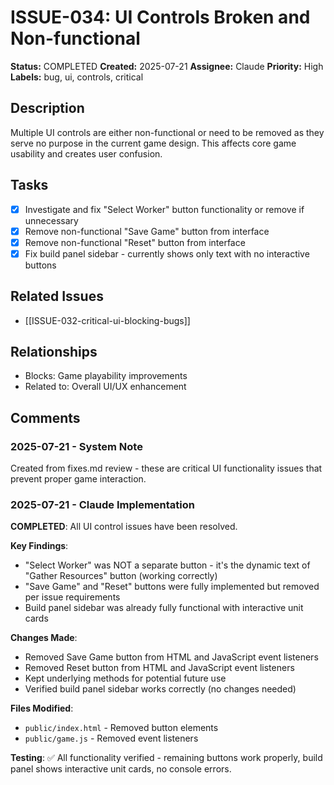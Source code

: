 # ISSUE-034: UI Controls Broken and Non-functional

**Status:** COMPLETED
**Created:** 2025-07-21
**Assignee:** Claude
**Priority:** High
**Labels:** bug, ui, controls, critical

## Description

Multiple UI controls are either non-functional or need to be removed as they serve no purpose in the current game design. This affects core game usability and creates user confusion.

## Tasks

- [x] Investigate and fix "Select Worker" button functionality or remove if unnecessary
- [x] Remove non-functional "Save Game" button from interface
- [x] Remove non-functional "Reset" button from interface
- [x] Fix build panel sidebar - currently shows only text with no interactive buttons

## Related Issues

- [[ISSUE-032-critical-ui-blocking-bugs]]

## Relationships

- Blocks: Game playability improvements
- Related to: Overall UI/UX enhancement

## Comments

### 2025-07-21 - System Note

Created from fixes.md review - these are critical UI functionality issues that prevent proper game interaction.

### 2025-07-21 - Claude Implementation

**COMPLETED**: All UI control issues have been resolved.

**Key Findings**:
- "Select Worker" was NOT a separate button - it's the dynamic text of "Gather Resources" button (working correctly)
- "Save Game" and "Reset" buttons were fully implemented but removed per issue requirements
- Build panel sidebar was already fully functional with interactive unit cards

**Changes Made**:
- Removed Save Game button from HTML and JavaScript event listeners
- Removed Reset button from HTML and JavaScript event listeners  
- Kept underlying methods for potential future use
- Verified build panel sidebar works correctly (no changes needed)

**Files Modified**:
- `public/index.html` - Removed button elements
- `public/game.js` - Removed event listeners

**Testing**: ✅ All functionality verified - remaining buttons work properly, build panel shows interactive unit cards, no console errors.
